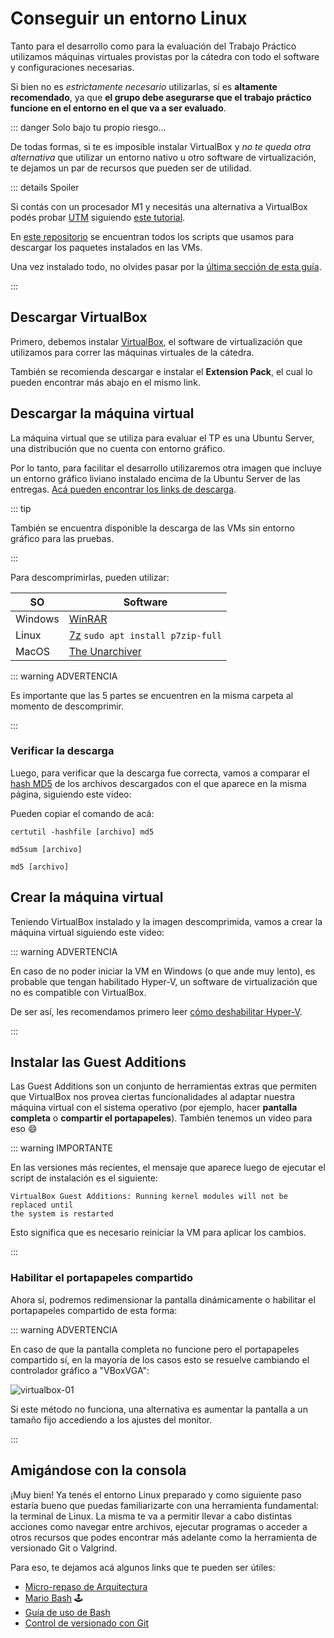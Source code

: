 # Conseguir un entorno Linux

Tanto para el desarrollo como para la evaluación del Trabajo Práctico utilizamos
máquinas virtuales provistas por la cátedra con todo el software y
configuraciones necesarias.

Si bien no es _estrictamente necesario_ utilizarlas, sí es **altamente
recomendado**, ya que **el grupo debe asegurarse que el trabajo práctico
funcione en el entorno en el que va a ser evaluado**.

::: danger Solo bajo tu propio riesgo...

De todas formas, si te es imposible instalar VirtualBox y _no te queda otra
alternativa_ que utilizar un entorno nativo u otro software de virtualización,
te dejamos un par de recursos que pueden ser de utilidad.

::: details Spoiler

Si contás con un procesador M1 y necesitás una alternativa a VirtualBox podés
probar [UTM](https://mac.getutm.app/) siguiendo
[este tutorial](https://www.youtube.com/watch?v=hnwK-nkXolc).

En [este repositorio](https://github.com/sisoputnfrba/entorno-vms) se encuentran
todos los scripts que usamos para descargar los paquetes instalados en las VMs.

Una vez instalado todo, no olvides pasar por la
[última sección de esta guía](#amigandose-con-la-consola).

:::

## Descargar VirtualBox

Primero, debemos instalar
[VirtualBox](https://www.virtualbox.org/wiki/Downloads), el software de
virtualización que utilizamos para correr las máquinas virtuales de la cátedra.

También se recomienda descargar e instalar el **Extension Pack**, el cual lo
pueden encontrar más abajo en el mismo link.

## Descargar la máquina virtual

La máquina virtual que se utiliza para evaluar el TP es una Ubuntu Server, una
distribución que no cuenta con entorno gráfico.

Por lo tanto, para facilitar el desarrollo utilizaremos otra imagen que incluye
un entorno gráfico liviano instalado encima de la Ubuntu Server de las entregas.
[Acá pueden encontrar los links de descarga](../guias/herramientas/vms.md#xubuntu).

::: tip

También se encuentra disponible la descarga de las VMs sin entorno gráfico para
las pruebas.

:::

Para descomprimirlas, pueden utilizar:

| SO      | Software                                                                                     |
|---------|----------------------------------------------------------------------------------------------|
| Windows | [WinRAR](https://www.win-rar.com/)                                                           |
| Linux   | [7z](http://manpages.ubuntu.com/manpages/jammy/man1/7z.1.html) `sudo apt install p7zip-full` |
| MacOS   | [The Unarchiver](https://theunarchiver.com/)                                                 |


::: warning ADVERTENCIA

Es importante que las 5 partes se encuentren en la misma carpeta al momento de
descomprimir.

:::

### Verificar la descarga

Luego, para verificar que la descarga fue correcta, vamos a comparar el
[hash MD5](https://es.wikipedia.org/wiki/MD5) de los archivos descargados con el
que aparece en la misma página, siguiendo este video:

<YouTube v="0CL9Os8IUcY"/>

Pueden copiar el comando de acá:

<CodeGroup>
<CodeGroupItem title="Windows">

```:no-line-numbers
certutil -hashfile [archivo] md5
```

</CodeGroupItem>
<CodeGroupItem title="Linux">

```:no-line-numbers
md5sum [archivo]
```

</CodeGroupItem>
<CodeGroupItem title="MacOS">

```:no-line-numbers
md5 [archivo]
```

</CodeGroupItem>
</CodeGroup>

## Crear la máquina virtual

Teniendo VirtualBox instalado y la imagen descomprimida, vamos a crear la
máquina virtual siguiendo este video:

<YouTube v="DmkSXv_Xa-U"/>

::: warning ADVERTENCIA

En caso de no poder iniciar la VM en Windows (o que ande muy lento), es probable
que tengan habilitado Hyper-V, un software de virtualización que no es
compatible con VirtualBox.

De ser así, les recomendamos primero leer
[cómo deshabilitar Hyper-V](https://docs.microsoft.com/es-es/troubleshoot/windows-client/application-management/virtualization-apps-not-work-with-hyper-v).

:::

## Instalar las Guest Additions

Las Guest Additions son un conjunto de herramientas extras que permiten que
VirtualBox nos provea ciertas funcionalidades al adaptar nuestra máquina virtual
con el sistema operativo (por ejemplo, hacer **pantalla completa** o **compartir
el portapapeles**). También tenemos un video para eso :smile:

<YouTube v="uMoO58tPc5c"/>

::: warning IMPORTANTE

En las versiones más recientes, el mensaje que aparece luego de ejecutar el
script de instalación es el siguiente:
```:no-line-numbers
VirtualBox Guest Additions: Running kernel modules will not be replaced until
the system is restarted
```
Esto significa que es necesario reiniciar la VM para aplicar los cambios.

:::

### Habilitar el portapapeles compartido

Ahora sí, podremos redimensionar la pantalla dinámicamente o habilitar el
portapapeles compartido de esta forma:

<YouTube v="xJ52dDTfCHo"/>

::: warning ADVERTENCIA

En caso de que la pantalla completa no funcione pero el portapapeles compartido
sí, en la mayoría de los casos esto se resuelve cambiando el controlador gráfico
a "VBoxVGA":

![virtualbox-01](/img/primeros-pasos/linux/virtualbox-01.png)

Si este método no funciona, una alternativa es aumentar la pantalla a un tamaño
fijo accediendo a los ajustes del monitor.

:::

## Amigándose con la consola

¡Muy bien! Ya tenés el entorno Linux preparado y como siguiente paso estaría
bueno que puedas familiarizarte con una herramienta fundamental: la terminal de
Linux. La misma te va a permitir llevar a cabo distintas acciones como navegar
entre archivos, ejecutar programas o acceder a otros recursos que podes
encontrar más adelante como la herramienta de versionado Git o Valgrind.

Para eso, te dejamos acá algunos links que te pueden ser útiles:

- [Micro-repaso de Arquitectura](https://faq.utnso.com.ar/guia-repaso-arquitectura)
- [Mario Bash](https://faq.utnso.com.ar/mariobash) :joystick:
- [Guía de uso de Bash](../guias/consola/bash.md)
- [Control de versionado con Git](../guias/consola/git.md)
